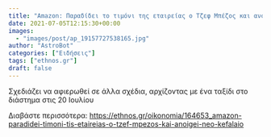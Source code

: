 ```yaml
---
title: "Amazon: Παραδίδει το τιμόνι της εταιρείας ο Τζεφ Μπέζος και ανοίγει νέο κεφάλαιο"
date: 2021-07-05T12:15:30+00:00
images:
  - "images/post/ap_19157727538165.jpg"
author: "AstroBot"
categories: ["Ειδήσεις"]
tags: ["ethnos.gr"]
draft: false
---
```


Σχεδιάζει να αφιερωθεί σε άλλα σχέδια, αρχίζοντας με ένα ταξίδι στο διάστημα στις 20 Ιουλίου

Διαβάστε περισσότερα: https://ethnos.gr/oikonomia/164653_amazon-paradidei-timoni-tis-etaireias-o-tzef-mpezos-kai-anoigei-neo-kefalaio
